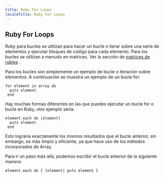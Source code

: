 ```yaml
---
title: Ruby For Loops
localeTitle: Ruby For Loops
---
```

## Ruby For Loops

Ruby para bucles se utilizan para hacer un bucle o iterar sobre una serie de elementos y ejecutar bloques de código para cada elemento. Para los bucles se utilizan a menudo en matrices. Ver la sección de [matrices de rubíes](https://github.com/freeCodeCamp/guides/blob/master/src/pages/ruby/ruby-arrays/index.md) .

Para los bucles son simplemente un ejemplo de bucle o iteración sobre elementos. A continuación se muestra un ejemplo de un bucle for:
```
for element in array do 
  puts element 
 end 
```

Hay muchas formas diferentes en las que puedes ejecutar un bucle for o bucle en Ruby, otro ejemplo sería:
```
element.each do |element| 
  puts element 
 end 
```

Esto lograría exactamente los mismos resultados que el bucle anterior, sin embargo, es más limpio y eficiente, ya que hace uso de los métodos incorporados de Array.

Para ir un paso más allá, podemos escribir el bucle anterior de la siguiente manera:
```
element.each do { |element| puts element } 

```